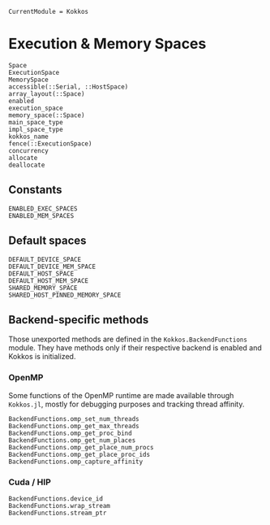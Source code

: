 ```@meta
CurrentModule = Kokkos
```

# Execution & Memory Spaces

```@docs
Space
ExecutionSpace
MemorySpace
accessible(::Serial, ::HostSpace)
array_layout(::Space)
enabled
execution_space
memory_space(::Space)
main_space_type
impl_space_type
kokkos_name
fence(::ExecutionSpace)
concurrency
allocate
deallocate
```

## Constants

```@docs
ENABLED_EXEC_SPACES
ENABLED_MEM_SPACES
```

## Default spaces

```@docs
DEFAULT_DEVICE_SPACE
DEFAULT_DEVICE_MEM_SPACE
DEFAULT_HOST_SPACE
DEFAULT_HOST_MEM_SPACE
SHARED_MEMORY_SPACE
SHARED_HOST_PINNED_MEMORY_SPACE
```

## Backend-specific methods

Those unexported methods are defined in the `Kokkos.BackendFunctions` module.
They have methods only if their respective backend is enabled and Kokkos is initialized.

### OpenMP

Some functions of the OpenMP runtime are made available through `Kokkos.jl`, mostly for debugging
purposes and tracking thread affinity.

```@docs
BackendFunctions.omp_set_num_threads
BackendFunctions.omp_get_max_threads
BackendFunctions.omp_get_proc_bind
BackendFunctions.omp_get_num_places
BackendFunctions.omp_get_place_num_procs
BackendFunctions.omp_get_place_proc_ids
BackendFunctions.omp_capture_affinity
```

### Cuda / HIP

```@docs
BackendFunctions.device_id
BackendFunctions.wrap_stream
BackendFunctions.stream_ptr
```
